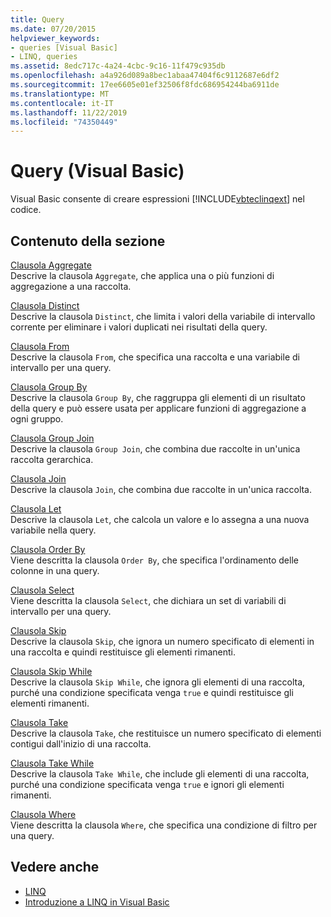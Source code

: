 ```yaml
---
title: Query
ms.date: 07/20/2015
helpviewer_keywords:
- queries [Visual Basic]
- LINQ, queries
ms.assetid: 8edc717c-4a24-4cbc-9c16-11f479c935db
ms.openlocfilehash: a4a926d089a8bec1abaa47404f6c9112687e6df2
ms.sourcegitcommit: 17ee6605e01ef32506f8fdc686954244ba6911de
ms.translationtype: MT
ms.contentlocale: it-IT
ms.lasthandoff: 11/22/2019
ms.locfileid: "74350449"
---
```

# <a name="queries-visual-basic"></a>Query (Visual Basic)
Visual Basic consente di creare espressioni [!INCLUDE[vbteclinqext](~/includes/vbteclinqext-md.md)] nel codice.  
  
## <a name="in-this-section"></a>Contenuto della sezione  
 [Clausola Aggregate](../../../visual-basic/language-reference/queries/aggregate-clause.md)  
 Descrive la clausola `Aggregate`, che applica una o più funzioni di aggregazione a una raccolta.  
  
 [Clausola Distinct](../../../visual-basic/language-reference/queries/distinct-clause.md)  
 Descrive la clausola `Distinct`, che limita i valori della variabile di intervallo corrente per eliminare i valori duplicati nei risultati della query.  
  
 [Clausola From](../../../visual-basic/language-reference/queries/from-clause.md)  
 Descrive la clausola `From`, che specifica una raccolta e una variabile di intervallo per una query.  
  
 [Clausola Group By](../../../visual-basic/language-reference/queries/group-by-clause.md)  
 Descrive la clausola `Group By`, che raggruppa gli elementi di un risultato della query e può essere usata per applicare funzioni di aggregazione a ogni gruppo.  
  
 [Clausola Group Join](../../../visual-basic/language-reference/queries/group-join-clause.md)  
 Descrive la clausola `Group Join`, che combina due raccolte in un'unica raccolta gerarchica.  
  
 [Clausola Join](../../../visual-basic/language-reference/queries/join-clause.md)  
 Descrive la clausola `Join`, che combina due raccolte in un'unica raccolta.  
  
 [Clausola Let](../../../visual-basic/language-reference/queries/let-clause.md)  
 Descrive la clausola `Let`, che calcola un valore e lo assegna a una nuova variabile nella query.  
  
 [Clausola Order By](../../../visual-basic/language-reference/queries/order-by-clause.md)  
 Viene descritta la clausola `Order By`, che specifica l'ordinamento delle colonne in una query.  
  
 [Clausola Select](../../../visual-basic/language-reference/queries/select-clause.md)  
 Viene descritta la clausola `Select`, che dichiara un set di variabili di intervallo per una query.  
  
 [Clausola Skip](../../../visual-basic/language-reference/queries/skip-clause.md)  
 Descrive la clausola `Skip`, che ignora un numero specificato di elementi in una raccolta e quindi restituisce gli elementi rimanenti.  
  
 [Clausola Skip While](../../../visual-basic/language-reference/queries/skip-while-clause.md)  
 Descrive la clausola `Skip While`, che ignora gli elementi di una raccolta, purché una condizione specificata venga `true` e quindi restituisce gli elementi rimanenti.  
  
 [Clausola Take](../../../visual-basic/language-reference/queries/take-clause.md)  
 Descrive la clausola `Take`, che restituisce un numero specificato di elementi contigui dall'inizio di una raccolta.  
  
 [Clausola Take While](../../../visual-basic/language-reference/queries/take-while-clause.md)  
 Descrive la clausola `Take While`, che include gli elementi di una raccolta, purché una condizione specificata venga `true` e ignori gli elementi rimanenti.  
  
 [Clausola Where](../../../visual-basic/language-reference/queries/where-clause.md)  
 Viene descritta la clausola `Where`, che specifica una condizione di filtro per una query.  
  
## <a name="see-also"></a>Vedere anche

- [LINQ](../../../visual-basic/programming-guide/language-features/linq/index.md)
- [Introduzione a LINQ in Visual Basic](../../../visual-basic/programming-guide/language-features/linq/introduction-to-linq.md)
